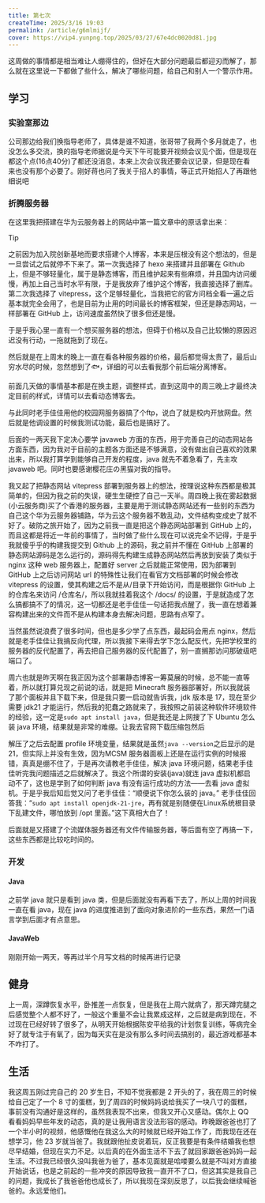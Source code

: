 ```yaml
---
title: 第七次
createTime: 2025/3/16 19:03
permalink: /article/g6mlmijf/
cover: https://vip4.yunpng.top/2025/03/27/67e4dc0020d81.jpg
---
```

这周做的事情都是相当难让人绷得住的，但好在大部分问题最后都迎刃而解了，那么就在这里说一下都做了些什么，解决了哪些问题，给自己和别人一个警示作用。

## 学习

### 实验室那边

公司那边给我们换指导老师了，具体是谁不知道，张哥带了我两个多月就走了，也没怎么多交流，换的指导老师据说是今天下午可能要开视频会议见个面，但是现在都这个点(16点40分)了都还没消息，本来上次会议我还要会议记录，但是现在看来也没有那个必要了。刚好蒋也问了我关于招人的事情，等正式开始招人了再跟他细说吧

### 折腾服务器

在这里我把搭建在华为云服务器上的网站中第一篇文章中的原话拿出来：

> [!tip]
>
> 之前因为加入院创新基地而要求搭建个人博客，本来是压根没有这个想法的，但是一旦尝试之后就停不下来了。第一次我选择了 hexo 来搭建并且部署在 Github 上，但是不够轻量化，属于是静态博客，而且维护起来有些麻烦，并且国内访问缓慢，再加上自己当时水平有限，于是我放弃了维护这个博客，我直接选择了删库。第二次我选择了 vitepress，这个足够轻量化，当我把它的官方问档全看一遍之后基本就完全会用了，也是目前为止用的时间最长的博客框架，但还是静态网站，一样部署在 GitHub 上，访问速度虽然快了很多但还是慢。
>
> 于是乎我心里一直有一个想买服务器的想法，但碍于价格以及自己比较懒的原因迟迟没有行动，一拖就拖到了现在。

然后就是在上周末的晚上一直在看各种服务器的价格，最后都觉得太贵了，最后山穷水尽的时候，忽然想到了🐟，详细的可以去看我那个前后端分离博客。

前面几天做的事情基本都是在换主题，调整样式，直到这周中的周三晚上才最终决定目前的样式，详情可以去看动态博客去。

与此同时老手佳佳用他的校园网服务器搞了个ftp，说白了就是校内开放网盘。然后就是他调设置的时候我测试功能，最后也是搞好了。

后面的一两天我下定决心要学 javaweb 方面的东西，用于完善自己的动态网站各方面东西，因为我对于目前的主题各方面还是不够满意，没有做出自己喜欢的效果出来，所以我打算学到能够自己开发的程度，java 就先不着急看了，先主攻javaweb 吧。同时也要感谢樱花庄の黑猫对我的指导。

我又起了把静态网站 vitepress 部署到服务器上的想法，按理说这种东西都是极其简单的，但因为我之前的失误，硬生生硬控了自己一天半。周四晚上我在雾起数据(小云服务商)买了个香港的服务器，主要是用于测试静态网站还有一些别的东西为自己这个华为云服务器铺路，华为云这个服务器不敢乱动，文件结构变成史了就不好了。破防之旅开始了，因为之前我一直是把这个静态网站部署到 GitHub 上的，而且这都是将近一年前的事情了，当时做了些什么现在可以说完全不记得，于是乎我就傻乎乎的构建我提交到 Github 上的源码，我之前并不懂在 GitHub 上部署的静态网站源码是怎么运行的，源码得先构建生成静态网站然后再放到安装了类似于 nginx 这种 web 服务器上，配置好 server 之后就能正常使用，因为部署到 GitHub 上之后访问网站 url 的特殊性让我们在看官方文档部署的时候会修改 vitepress 的设置，使其构建之后不是从/目录下开始访问，而是根据你 GitHub 上的仓库名来访问 /仓库名/，所以我就挂着我这个 /docs/ 的设置，于是就造成了怎么搞都搞不了的情况，这一切都还是老手佳佳一句话把我点醒了，我一直在想着兼容构建出来的文件而不是从构建本身去解决问题，思路有点窄了。

当然虽然说浪费了很多时间，但也是多少学了点东西，最起码会用点 nginx，然后就是老手佳佳让我搞反向代理，所以我接下来得去学下怎么配反代，先把学校里的服务器的反代配置了，再去把自己服务器的反代配置了，别一直搁那访问那破级吧端口了。

周六也就是昨天啊在我正因为这个部署静态博客一筹莫展的时候，总不能一直等着，所以就打算兑现之前说的话，就是把 Minecraft 服务器部署好，所以我就装了那个面板并且下载下来，但是我只要一启动就告诉我，jdk 版本是 17，现在至少需要 jdk21 才能运行，然后我的犯蠢之路就来了，我按照之前装这种软件环境软件的经验，这一定是`sudo apt install java`，但是我还是上网搜了下 Ubuntu 怎么装 java 环境，结果就是非常的难绷。让我去官网下载压缩包然后

  解压了之后去配置 profile 环境变量，结果就是虽然`java --version`之后显示的是 21，但实际上并没有生效，因为MCSM 服务器面板上还是在运行实例的时候报错，真真是绷不住了，于是再次请教老手佳佳，解决 java 环境问题，结果老手佳佳听完我问题描述之后就解决了。我这个所谓的安装(java)就连 java 虚拟机都启动不了，这也是学到了如何判断 java 有没有运行成功的方法——去看 java 虚拟机。于是乎我后知后觉又问了老手佳佳：“顺便说下你怎么装的 java。” 老手佳佳回答我：“`sudo apt install openjdk-21-jre`，再有就是别随便在Linux系统根目录下乱建文件，哪怕放到 /opt 里面。”这下真相大白了！

后面就是又搭建了个流媒体服务器还有文件传输服务器，等后面有空了再搞一下，这些东西都是比较吃时间的。

### 开发

#### Java

之前学 java 就只是看到 java 类，但是后面就没有再看下去了，所以上周的时间我一直在看 java，现在 java 的进度推进到了面向对象进阶的一些东西，果然一门语言学到后面才有点意思。

#### JavaWeb

刚刚开始一两天，等再过半个月写文档的时候再进行记录

## 健身

上一周，深蹲恢复水平，卧推差一点恢复，但是我在上周六就病了，那天蹲完腿之后感觉整个人都不好了，一般这个重量不会让我累成这样，之后就是病到现在，不过现在已经好转了很多了，从明天开始根据陈安平给我的计划恢复训练，等病完全好了就专注于有氧了，因为每天实在是没有那么多时间去搞别的，最近游戏都基本不咋打了。

## 生活

我这周五刚过完自己的 20 岁生日，不知不觉我都是 2 开头的了，我在周三的时候给自己定了一个 8 寸的蛋糕，到了周四的时候妈妈说给我买了一块八寸的蛋糕，事前没有沟通好是这样的，虽然我表现不出来，但我又开心又感动。偶尔上 QQ 看看妈妈早些年发的动态，真的是让我用语言没法形容的感动。昨晚跟爸爸也打了一个半小时的视频，他感慨他在我这么大的时候就已经开始工作了，而我现在还在想学习，他 23 岁就当爸了。我就跟他扯皮说着玩，反正我要是有条件结婚我也想尽早结婚，但现在实力不足。以后真的在外面生活不下去了就回家跟爸爸妈妈一起生活。不过我已经很久没叫我爸为爸了，基本见面就是哈喽要么就是不叫对方直接开始说话，也是之前起的一些冲突的原因导致我一直开不了口，但这其实是我自己的问题，我成长了我爸爸他也成长了，所以我现在深刻反思了，以后我会继续喊爸爸的。永远爱他们。

